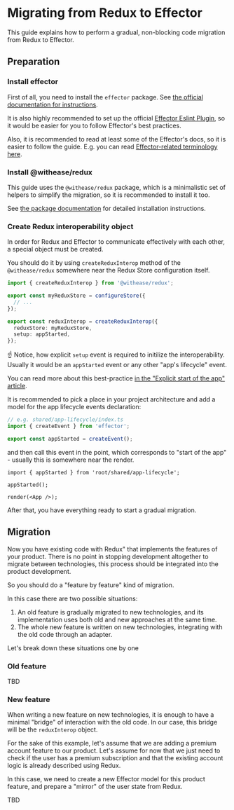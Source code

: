 # Migrating from Redux to Effector

This guide explains how to perform a gradual, non-blocking code migration from Redux to Effector.

## Preparation

### Install effector

First of all, you need to install the `effector` package. See [the official documentation for instructions](https://effector.dev/en/introduction/installation/).

It is also highly recommended to set up the official [Effector Eslint Plugin](https://eslint.effector.dev/), so it would be easier for you to follow Effector's best practices.

Also, it is recommended to read at least some of the Effector's docs, so it is easier to follow the guide.
E.g. you can read [Effector-related terminology here](https://effector.dev/en/explanation/glossary/).

### Install @withease/redux

This guide uses the `@withease/redux` package, which is a minimalistic set of helpers to simplify the migration, so it is recommended to install it too.

See [the package documentation](/redux-interop/) for detailed installation instructions.

### Create Redux interoperability object

In order for Redux and Effector to communicate effectively with each other, a special object must be created.

You should do it by using `createReduxInterop` method of the `@withease/redux` somewhere near the Redux Store configuration itself.

```ts
import { createReduxInterop } from '@withease/redux';

export const myReduxStore = configureStore({
  // ...
});

export const reduxInterop = createReduxInterop({
  reduxStore: myReduxStore,
  setup: appStarted,
});
```

☝️ Notice, how explicit `setup` event is required to initilize the interoperability. Usually it would be an `appStarted` event or any other "app's lifecycle" event.

You can read more about this best-practice [in the "Explicit start of the app" article](/magazine/explicit_start).

It is recommended to pick a place in your project architecture and add a model for the app lifecycle events declaration:

```ts
// e.g. shared/app-lifecycle/index.ts
import { createEvent } from 'effector';

export const appStarted = createEvent();
```

and then call this event in the point, which corresponds to "start of the app" - usually this is somewhere near the render.

```tsx
import { appStarted } from 'root/shared/app-lifecycle';

appStarted();

render(<App />);
```

After that, you have everything ready to start a gradual migration.

## Migration

Now you have existing code with Redux" that implements the features of your product.
There is no point in stopping development altogether to migrate between technologies, this process should be integrated into the product development.

So you should do a "feature by feature" kind of migration.

In this case there are two possible situations:

1. An old feature is gradually migrated to new technologies, and its implementation uses both old and new approaches at the same time.
2. The whole new feature is written on new technologies, integrating with the old code through an adapter.

Let's break down these situations one by one

### Old feature

TBD

### New feature

When writing a new feature on new technologies, it is enough to have a minimal "bridge" of interaction with the old code. In our case, this bridge will be the `reduxInterop` object.

For the sake of this example, let's assume that we are adding a premium account feature to our product. Let's assume for now that we just need to check if the user has a premium subscription and that the existing account logic is already described using Redux.

In this case, we need to create a new Effector model for this product feature, and prepare a "mirror" of the user state from Redux.

TBD
